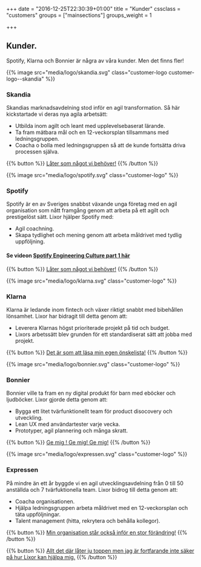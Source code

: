 +++
date = "2016-12-25T22:30:39+01:00"
title = "Kunder"
cssclass = "customers"
groups = ["mainsections"]
groups_weight = 1

+++

## Kunder.
Spotify, Klarna och Bonnier är några av våra kunder. Men det finns fler!
<!--more-->

{{% image src="media/logo/skandia.svg" class="customer-logo customer-logo--skandia" %}}
### Skandia
Skandias marknadsavdelning stod inför en agil transformation. Så här kickstartade vi deras nya agila arbetsätt:

* Utbilda inom agilt och leant med upplevelsebaserat lärande.
* Ta fram mätbara mål och en 12-veckorsplan tillsammans med ledningsgruppen.
* Coacha o bolla med ledningsgruppen så att de kunde fortsätta driva processen själva.

{{% button %}}
[Låter som något vi behöver!](mailto:team@lixor.se)
{{% /button %}}

{{% image src="media/logo/spotify.svg" class="customer-logo" %}}
### Spotify
Spotify är en av Sveriges snabbst växande unga företag med en agil organisation som nått framgång genom att arbeta på ett agilt och prestigelöst sätt. Lixor hjälper Spotify med:

* Agil coachning.
* Skapa tydlighet och mening genom att arbeta måldrivet med tydlig uppföljning.

#### Se videon [Spotify Engineering Culture part 1 här](https://www.youtube.com/watch?v=Mpsn3WaI_4k)

{{% button %}}
[Låter som något vi behöver!](mailto:team@lixor.se)
{{% /button %}}

{{% image src="media/logo/klarna.svg" class="customer-logo" %}}
### Klarna
Klarna är ledande inom fintech och växer riktigt snabbt med bibehållen lönsamhet. Lixor har bidragit till detta genom att:

* Leverera Klarnas högst prioriterade projekt på tid och budget.
* Lixors arbetssätt blev grunden för ett standardiserat sätt att jobba med projekt.

{{% button %}}
[Det är som att läsa min egen önskelista!](mailto:team@lixor.se)
{{% /button %}}


{{% image src="media/logo/bonnier.svg" class="customer-logo" %}}
### Bonnier
Bonnier ville ta fram en ny digital produkt för barn med eböcker och ljudböcker. Lixor gjorde detta genom att:

* Bygga ett litet tvärfunktionellt team för product disocovery och utveckling.
* Lean UX med användartester varje vecka.
* Prototyper, agil plannering och många skratt.

{{% button %}}
[Ge mig ! Ge mig! Ge mig!](mailto:team@lixor.se)
{{% /button %}}


{{% image src="media/logo/expressen.svg" class="customer-logo" %}}
### Expressen
På mindre än ett år byggde vi en agil utvecklingsavdelning från 0 till 50 anställda och 7 tvärfuktionella team. Lixor bidrog till detta genom att:

* Coacha organisationen.
* Hjälpa ledningsgruppen arbeta måldrivet med en 12-veckorsplan och täta uppföljningar.
* Talent management (hitta, rekrytera och behålla kollegor).

{{% button %}}
[Min organisation står också inför en stor förändring!](mailto:team@lixor.se)
{{% /button %}}

{{% button %}}
[Allt det där låter ju toppen men jag är fortfarande inte säker på hur Lixor kan hjälpa mig.](mailto:team@lixor.se)
{{% /button %}}


